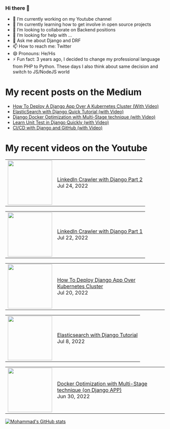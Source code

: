 ### Hi there 👋


- 🔭 I’m currently working on my Youtube channel
- 🌱 I’m currently learning how to get involve in open source projects
- 👯 I’m looking to collaborate on Backend positions
- 🤔 I’m looking for help with ...
- 💬 Ask me about Django and DRF
- 📫 How to reach me: Twitter
- 😄 Pronouns: He/His
- ⚡ Fun fact: 3 years ago, I decided to change my professional language from PHP to Python. These days I also think about same decision and switch to JS/NodeJS world


# My recent posts on the Medium
<!-- MEDIUM-POST-LIST:START -->
- [How To Deploy A Django App Over A Kubernetes Cluster &lpar;With Video&rpar;](https://medium.com/@tech_with_mike/how-to-deploy-a-django-app-over-a-kubernetes-cluster-with-video-bc5c807d80e2?source=rss-9aeaf3f70d42------2)
- [ElasticSearch with Django Quick Tutorial &lpar;with Video&rpar;](https://medium.com/@tech_with_mike/elasticsearch-with-django-quick-tutorial-with-video-e75263f813c7?source=rss-9aeaf3f70d42------2)
- [Django Docker Optimization with Multi-Stage technique &lpar;with Video&rpar;](https://medium.com/@tech_with_mike/django-docker-optimization-with-multi-stage-technique-with-video-73d96669cd2e?source=rss-9aeaf3f70d42------2)
- [Learn Unit Test in Django Quickly &lpar;with Video&rpar;](https://medium.com/@tech_with_mike/learn-unit-test-in-django-quickly-with-video-9c39a1c86d47?source=rss-9aeaf3f70d42------2)
- [CI/CD with Django and GitHub &lpar;with Video&rpar;](https://medium.com/@tech_with_mike/ci-cd-with-django-and-github-6499c4ced80c?source=rss-9aeaf3f70d42------2)
<!-- MEDIUM-POST-LIST:END -->

# My recent videos on the Youtube
<!-- YOUTUBE-POST-LIST:START --><table><tr><td><a href="https://www.youtube.com/watch?v=wkHPLbtnZCA"><img width="140px" src="https://i.ytimg.com/vi/wkHPLbtnZCA/mqdefault.jpg"></a></td>
<td><a href="https://www.youtube.com/watch?v=wkHPLbtnZCA">LinkedIn Crawler with Django Part 2</a><br/>Jul 24, 2022</td></tr></table>
<table><tr><td><a href="https://www.youtube.com/watch?v=CDhUzTOIZO4"><img width="140px" src="https://i.ytimg.com/vi/CDhUzTOIZO4/mqdefault.jpg"></a></td>
<td><a href="https://www.youtube.com/watch?v=CDhUzTOIZO4">LinkedIn Crawler with Django Part 1</a><br/>Jul 22, 2022</td></tr></table>
<table><tr><td><a href="https://www.youtube.com/watch?v=swLAV_uCYCk"><img width="140px" src="https://i.ytimg.com/vi/swLAV_uCYCk/mqdefault.jpg"></a></td>
<td><a href="https://www.youtube.com/watch?v=swLAV_uCYCk">How To Deploy Django App Over Kubernetes Cluster</a><br/>Jul 20, 2022</td></tr></table>
<table><tr><td><a href="https://www.youtube.com/watch?v=X9Hc0VP0Z4U"><img width="140px" src="https://i.ytimg.com/vi/X9Hc0VP0Z4U/mqdefault.jpg"></a></td>
<td><a href="https://www.youtube.com/watch?v=X9Hc0VP0Z4U">Elasticsearch with Django Tutorial</a><br/>Jul 8, 2022</td></tr></table>
<table><tr><td><a href="https://www.youtube.com/watch?v=5hSus7e4X1U"><img width="140px" src="https://i.ytimg.com/vi/5hSus7e4X1U/mqdefault.jpg"></a></td>
<td><a href="https://www.youtube.com/watch?v=5hSus7e4X1U">Docker Optimization with Multi-Stage technique &lpar;on Django APP&rpar;</a><br/>Jun 30, 2022</td></tr></table>
<!-- YOUTUBE-POST-LIST:END -->

[![Mohammad's GitHub stats](https://github-readme-stats.vercel.app/api?username=ghorbani-mohammad)](https://github.com/anuraghazra/github-readme-stats)